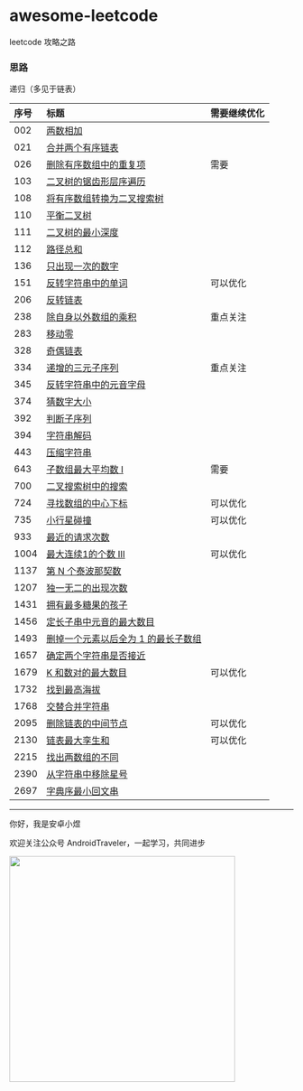 # awesome-leetcode
leetcode 攻略之路

### 思路
递归（多见于链表）


| 序号  | 标题                                    | 需要继续优化 |
|:----|:--------------------------------------|:-------|
| 002 | [两数相加](./java/002.md)                 |
| 021 | [合并两个有序链表](./java/021.md)             |
| 026 | [删除有序数组中的重复项](./java/026.md)          | 需要     |
| 103 | [二叉树的锯齿形层序遍历](./java/103.md)          |
| 108 | [将有序数组转换为二叉搜索树](./java/108.md)        |
| 110 | [平衡二叉树](./java/110.md)                |
| 111 | [二叉树的最小深度](./java/111.md)             |
| 112 | [路径总和](./java/112.md)                 |
| 136 | [只出现一次的数字](./java/136.md)             |
| 151 | [反转字符串中的单词](./java/151.md)            | 可以优化   |
| 206 | [反转链表](./java/206.md)                 |
| 238 | [除自身以外数组的乘积](./java/238.md)           | 重点关注   |
| 283 | [移动零](./java/283.md)                  |
| 328 | [奇偶链表](./java/328.md)                 |
| 334 | [递增的三元子序列](./java/334.md)             | 重点关注   |
| 345 | [反转字符串中的元音字母](./java/345.md)          |
| 374 | [猜数字大小](./java/374.md)                |
| 392 | [判断子序列](./java/392.md)                |
| 394 | [字符串解码](./java/394.md)                |
| 443 | [压缩字符串](./443.md)                     |
| 643 | [子数组最大平均数 I](./java/643.md)           | 需要     |
| 700 | [二叉搜索树中的搜索](./java/700.md)            |
| 724 | [寻找数组的中心下标](./java/724.md)            | 可以优化   |
| 735 | [小行星碰撞](./java/735.md)                | 可以优化 |
| 933 | [最近的请求次数](./java/933.md)              |
| 1004 | [最大连续1的个数 III](./java/1004.md)        | 可以优化   |
| 1137 | [第 N 个泰波那契数](./java/1137.md)          |
| 1207 | [独一无二的出现次数](./java/1207.md)           |
| 1431 | [拥有最多糖果的孩子](./java/1431.md)           |
| 1456 | [定长子串中元音的最大数目](./java/1456.md)        |
| 1493 | [删掉一个元素以后全为 1 的最长子数组](./java/1493.md) |
| 1657 | [确定两个字符串是否接近](./java/1657.md)         |
| 1679 | [K 和数对的最大数目](./java/1679.md)          | 可以优化   |
| 1732 | [找到最高海拔](./java/1732.md)              |
| 1768 | [交替合并字符串](./java/1768.md)             |
| 2095 | [删除链表的中间节点](./java/2095.md)           | 可以优化   |
| 2130 | [链表最大孪生和](./java/2130.md)             | 可以优化 |
| 2215 | [找出两数组的不同](./java/2215.md)            |
| 2390 | [从字符串中移除星号](./java/2390.md)           |
|2697 | [字典序最小回文串](./java/2697.md)            |




<hr/>

你好，我是安卓小煜

欢迎关注公众号 AndroidTraveler，一起学习，共同进步

<img src="./res/image/wechat_official_account.jpg" width="400"/>
